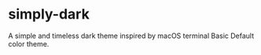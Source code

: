 # simply-dark
A simple and timeless dark theme inspired by macOS terminal Basic Default color theme.
